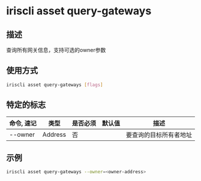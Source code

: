 # iriscli asset query-gateways

## 描述

查询所有网关信息，支持可选的owner参数

## 使用方式

```bash
iriscli asset query-gateways [flags]
```

## 特定的标志

| 命令, 速记     | 类型   | 是否必须 | 默认值  | 描述                                                         |
| --------------------| -----  | -------- | -------- | ------------------------------------------------------------------- |
| --owner           | Address | 否     |        | 要查询的目标所有者地址 |

## 示例

```bash
iriscli asset query-gateways --owner=<owner-address>
```
